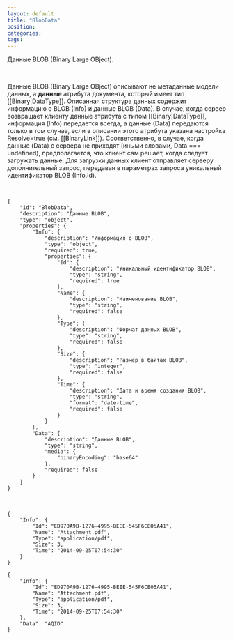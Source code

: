 ```yaml
---
layout: default
title: "BlobData"
position: 
categories: 
tags: 
---
```


Данные BLOB (Binary Large OBject).

   

Данные BLOB (Binary Large OBject) описывают не метаданные модели данных, а **данные** атрибута документа, который имеет тип [[Binary|DataType]]. Описанная структура данных содержит информацию о BLOB (Info) и данные BLOB (Data). В случае, когда сервер возвращает клиенту данные атрибута с типом [[Binary|DataType]], информация (Info) передается всегда, а данные (Data) передаются только в том случае, если в описании этого атрибута указана настройка Resolve=true (см. [[BinaryLink]]). Соответственно, в случае, когда данные (Data) с сервера не приходят (иными словами, Data === undefined), предполагается, что клиент сам решает, когда следует загружать данные. Для загрузки данных клиент отправляет серверу дополнительный запрос, передавая в параметрах запроса уникальный идентификатор BLOB (Info.Id).  


   

```
{
	"id": "BlobData",
	"description": "Данные BLOB",
	"type": "object",
	"properties": {
		"Info": {
			"description": "Информация о BLOB",
			"type": "object",
			"required": true,
			"properties": {
				"Id": {
					"description": "Уникальный идентификатор BLOB",
					"type": "string",
					"required": true
				},
				"Name": {
					"description": "Наименование BLOB",
					"type": "string",
					"required": false
				},
				"Type": {
					"description": "Формат данных BLOB",
					"type": "string",
					"required": false
				},
				"Size": {
					"description": "Размер в байтах BLOB",
					"type": "integer",
					"required": false
				},
				"Time": {
					"description": "Дата и время создания BLOB",
					"type": "string",
					"format": "date-time",
					"required": false
				}
			}
		},
		"Data": {
			"description": "Данные BLOB",
			"type": "string",
			"media": {
				"binaryEncoding": "base64"
			},
			"required": false
		}
	}
}
```

   

```
{
	"Info": {
		"Id": "ED970A9B-1276-4995-BEEE-545F6CB05A41",
		"Name": "Attachment.pdf",
		"Type": "application/pdf",
		"Size": 3,
		"Time": "2014-09-25T07:54:30"
	}
}
```

```
{
	"Info": {
		"Id": "ED970A9B-1276-4995-BEEE-545F6CB05A41",
		"Name": "Attachment.pdf",
		"Type": "application/pdf",
		"Size": 3,
		"Time": "2014-09-25T07:54:30"
	},
	"Data": "AQID"
}
```

 

 

